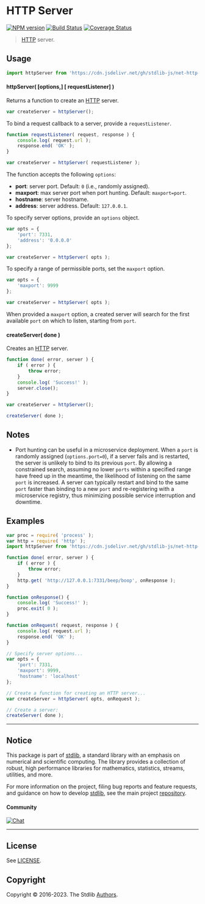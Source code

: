 <!--

@license Apache-2.0

Copyright (c) 2018 The Stdlib Authors.

Licensed under the Apache License, Version 2.0 (the "License");
you may not use this file except in compliance with the License.
You may obtain a copy of the License at

   http://www.apache.org/licenses/LICENSE-2.0

Unless required by applicable law or agreed to in writing, software
distributed under the License is distributed on an "AS IS" BASIS,
WITHOUT WARRANTIES OR CONDITIONS OF ANY KIND, either express or implied.
See the License for the specific language governing permissions and
limitations under the License.

-->

# HTTP Server

[![NPM version][npm-image]][npm-url] [![Build Status][test-image]][test-url] [![Coverage Status][coverage-image]][coverage-url] <!-- [![dependencies][dependencies-image]][dependencies-url] -->

> [HTTP][http] server.



<section class="usage">

## Usage

```javascript
import httpServer from 'https://cdn.jsdelivr.net/gh/stdlib-js/net-http-server@deno/mod.js';
```

#### httpServer( \[options,] \[ requestListener] )

Returns a function to create an [HTTP][http] server.

```javascript
var createServer = httpServer();
```

To bind a request callback to a server, provide a `requestListener`.

```javascript
function requestListener( request, response ) {
    console.log( request.url );
    response.end( 'OK' );
}

var createServer = httpServer( requestListener );
```

The function accepts the following `options`:

-   **port**: server port. Default: `0` (i.e., randomly assigned).
-   **maxport**: max server port when port hunting. Default: `maxport=port`.
-   **hostname**: server hostname.
-   **address**: server address. Default: `127.0.0.1`.

To specify server options, provide an `options` object.

```javascript
var opts = {
    'port': 7331,
    'address': '0.0.0.0'
};

var createServer = httpServer( opts );
```

To specify a range of permissible ports, set the `maxport` option.

```javascript
var opts = {
    'maxport': 9999
};

var createServer = httpServer( opts );
```

When provided a `maxport` option, a created server will search for the first available `port` on which to listen, starting from `port`.

#### createServer( done )

Creates an [HTTP][http] server.

```javascript
function done( error, server ) {
    if ( error ) {
        throw error;
    }
    console.log( 'Success!' );
    server.close();
}

var createServer = httpServer();

createServer( done );
```

</section>

<!-- /.usage -->

<section class="notes">

## Notes

-   Port hunting can be useful in a microservice deployment. When a `port` is randomly assigned (`options.port=0`), if a server fails and is restarted, the server is unlikely to bind to its previous `port`. By allowing a constrained search, assuming no lower `ports` within a specified range have freed up in the meantime, the likelihood of listening on the same `port` is increased. A server can typically restart and bind to the same `port` faster than binding to a new `port` and re-registering with a microservice registry, thus minimizing possible service interruption and downtime. 

</section>

<!-- /.notes -->

<section class="examples">

## Examples

<!-- eslint-disable node/no-process-exit -->

<!-- eslint no-undef: "error" -->

```javascript
var proc = require( 'process' );
var http = require( 'http' );
import httpServer from 'https://cdn.jsdelivr.net/gh/stdlib-js/net-http-server@deno/mod.js';

function done( error, server ) {
    if ( error ) {
        throw error;
    }
    http.get( 'http://127.0.0.1:7331/beep/boop', onResponse );
}

function onResponse() {
    console.log( 'Success!' );
    proc.exit( 0 );
}

function onRequest( request, response ) {
    console.log( request.url );
    response.end( 'OK' );
}

// Specify server options...
var opts = {
    'port': 7331,
    'maxport': 9999,
    'hostname': 'localhost'
};

// Create a function for creating an HTTP server...
var createServer = httpServer( opts, onRequest );

// Create a server:
createServer( done );
```

</section>

<!-- /.examples -->

<!-- Section for related `stdlib` packages. Do not manually edit this section, as it is automatically populated. -->

<section class="related">

</section>

<!-- /.related -->

<!-- Section for all links. Make sure to keep an empty line after the `section` element and another before the `/section` close. -->


<section class="main-repo" >

* * *

## Notice

This package is part of [stdlib][stdlib], a standard library with an emphasis on numerical and scientific computing. The library provides a collection of robust, high performance libraries for mathematics, statistics, streams, utilities, and more.

For more information on the project, filing bug reports and feature requests, and guidance on how to develop [stdlib][stdlib], see the main project [repository][stdlib].

#### Community

[![Chat][chat-image]][chat-url]

---

## License

See [LICENSE][stdlib-license].


## Copyright

Copyright &copy; 2016-2023. The Stdlib [Authors][stdlib-authors].

</section>

<!-- /.stdlib -->

<!-- Section for all links. Make sure to keep an empty line after the `section` element and another before the `/section` close. -->

<section class="links">

[npm-image]: http://img.shields.io/npm/v/@stdlib/net-http-server.svg
[npm-url]: https://npmjs.org/package/@stdlib/net-http-server

[test-image]: https://github.com/stdlib-js/net-http-server/actions/workflows/test.yml/badge.svg?branch=main
[test-url]: https://github.com/stdlib-js/net-http-server/actions/workflows/test.yml?query=branch:main

[coverage-image]: https://img.shields.io/codecov/c/github/stdlib-js/net-http-server/main.svg
[coverage-url]: https://codecov.io/github/stdlib-js/net-http-server?branch=main

<!--

[dependencies-image]: https://img.shields.io/david/stdlib-js/net-http-server.svg
[dependencies-url]: https://david-dm.org/stdlib-js/net-http-server/main

-->

[chat-image]: https://img.shields.io/gitter/room/stdlib-js/stdlib.svg
[chat-url]: https://gitter.im/stdlib-js/stdlib/

[stdlib]: https://github.com/stdlib-js/stdlib

[stdlib-authors]: https://github.com/stdlib-js/stdlib/graphs/contributors

[umd]: https://github.com/umdjs/umd
[es-module]: https://developer.mozilla.org/en-US/docs/Web/JavaScript/Guide/Modules

[deno-url]: https://github.com/stdlib-js/net-http-server/tree/deno
[umd-url]: https://github.com/stdlib-js/net-http-server/tree/umd
[esm-url]: https://github.com/stdlib-js/net-http-server/tree/esm
[branches-url]: https://github.com/stdlib-js/net-http-server/blob/main/branches.md

[stdlib-license]: https://raw.githubusercontent.com/stdlib-js/net-http-server/main/LICENSE

[http]: https://nodejs.org/api/http.html

</section>

<!-- /.links -->
